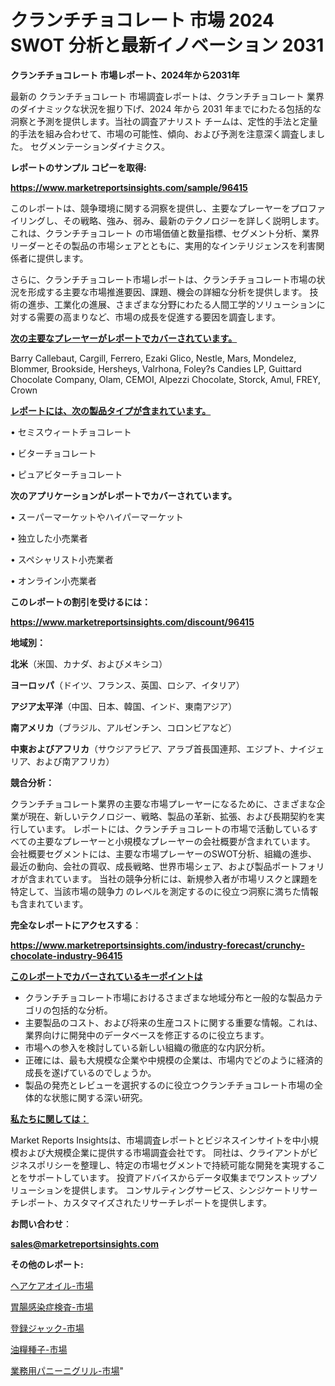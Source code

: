 # クランチチョコレート 市場 2024 SWOT 分析と最新イノベーション 2031

<strong>クランチチョコレート 市場レポート、2024年から2031年</strong>

最新の クランチチョコレート 市場調査レポートは、クランチチョコレート 業界のダイナミックな状況を掘り下げ、2024 年から 2031 年までにわたる包括的な洞察と予測を提供します。当社の調査アナリスト チームは、定性的手法と定量的手法を組み合わせて、市場の可能性、傾向、および予測を注意深く調査しました。 セグメンテーションダイナミクス。



<strong>レポートのサンプル コピーを取得:</strong> <a href=https://www.marketreportsinsights.com/sample/96415>

<strong><u>https://www.marketreportsinsights.com/sample/96415</u></strong></a>

このレポートは、競争環境に関する洞察を提供し、主要なプレーヤーをプロファイリングし、その戦略、強み、弱み、最新のテクノロジーを詳しく説明します。 これは、クランチチョコレート の市場価値と数量指標、セグメント分析、業界リーダーとその製品の市場シェアとともに、実用的なインテリジェンスを利害関係者に提供します。

さらに、クランチチョコレート市場レポートは、クランチチョコレート市場の状況を形成する主要な市場推進要因、課題、機会の詳細な分析を提供します。 技術の進歩、工業化の進展、さまざまな分野にわたる人間工学的ソリューションに対する需要の高まりなど、市場の成長を促進する要因を調査します。



<strong><u>次の主要なプレーヤーがレポートでカバーされています。</u></strong>

Barry Callebaut, Cargill, Ferrero, Ezaki Glico, Nestle, Mars, Mondelez, Blommer, Brookside, Hersheys, Valrhona, Foley?s Candies LP, Guittard Chocolate Company, Olam, CEMOI, Alpezzi Chocolate, Storck, Amul, FREY, Crown



<strong><u><b>レポートには、次の製品タイプが含まれています。</b></u></strong>

• セミスウィートチョコレート

• ビターチョコレート

• ピュアビターチョコレート



<strong><b>次のアプリケーションがレポートでカバーされています。</b></strong>

• スーパーマーケットやハイパーマーケット

• 独立した小売業者

• スペシャリスト小売業者

• オンライン小売業者



<strong><b>このレポートの割引を受けるには：</b></strong><a href=https://www.marketreportsinsights.com/discount/96415>

<strong><u>https://www.marketreportsinsights.com/discount/96415</u></strong></a>



<strong>地域別：</strong>



<strong>北米</strong>（米国、カナダ、およびメキシコ）



<strong>ヨーロッパ</strong>（ドイツ、フランス、英国、ロシア、イタリア）



<strong>アジア太平洋</strong>（中国、日本、韓国、インド、東南アジア）



<strong>南アメリカ</strong>（ブラジル、アルゼンチン、コロンビアなど）



<strong>中東およびアフリカ</strong>（サウジアラビア、アラブ首長国連邦、エジプト、ナイジェリア、および南アフリカ）



<strong>競合分析：</strong>

クランチチョコレート業界の主要な市場プレーヤーになるために、さまざまな企業が現在、新しいテクノロジー、戦略、製品の革新、拡張、および長期契約を実行しています。 レポートには、クランチチョコレートの市場で活動しているすべての主要なプレーヤーと小規模なプレーヤーの会社概要が含まれています。 会社概要セグメントには、主要な市場プレーヤーのSWOT分析、組織の進歩、最近の動向、会社の買収、成長戦略、世界市場シェア、および製品ポートフォリオが含まれています。 当社の競争分析には、新規参入者が市場リスクと課題を特定して、当該市場の競争力 のレベルを測定するのに役立つ洞察に満ちた情報も含まれています。



<strong>完全なレポートにアクセスする</strong>：

<a href=https://www.marketreportsinsights.com/industry-forecast/crunchy-chocolate-industry-96415>

<strong><u>https://www.marketreportsinsights.com/industry-forecast/crunchy-chocolate-industry-96415</u></strong></a>



<strong><u><b>このレポートでカバーされているキーポイントは</b></u></strong>
<ul>
  <li>クランチチョコレート市場におけるさまざまな地域分布と一般的な製品カテゴリの包括的な分析。</li>
  <li>主要製品のコスト、および将来の生産コストに関する重要な情報。これは、業界向けに開発中のデータベースを修正するのに役立ちます。</li>
  <li>市場への参入を検討している新しい組織の徹底的な内訳分析。</li>
  <li>正確には、最も大規模な企業や中規模の企業は、市場内でどのように経済的成長を遂げているのでしょうか。</li>
  <li>製品の発売とレビューを選択するのに役立つクランチチョコレート市場の全体的な状態に関する深い研究。</li>
</ul>


<strong><u><b>私たちに関しては：</b></u></strong>

Market Reports Insightsは、市場調査レポートとビジネスインサイトを中小規模および大規模企業に提供する市場調査会社です。 同社は、クライアントがビジネスポリシーを整理し、特定の市場セグメントで持続可能な開発を実現することをサポートしています。 投資アドバイスからデータ収集までワンストップソリューションを提供します。 コンサルティングサービス、シンジケートリサーチレポート、カスタマイズされたリサーチレポートを提供します。



<strong><b>お問い合わせ</b></strong>：

<a href=mailto:sales@marketreportsinsights.com>

<strong><u>sales@marketreportsinsights.com</u></strong></a>



<strong>その他のレポート:</strong>

<a href=https://www.linkedin.com/pulse/ヘアケアオイル-市場-2023-推進要因と成長機会-2030-pr-news-hub-hgrnf/>ヘアケアオイル-市場</a>

<a href=https://www.linkedin.com/pulse/胃腸感染症検査-市場-2023-最新の-cagr-および成長分析-2030-ivoef/>胃腸感染症検査-市場</a>

<a href=https://www.linkedin.com/pulse/登録ジャック-市場-2023-新興市場-将来の動向と市場需要-2030-trend-titans-360-analysis-h1anf/>登録ジャック-市場</a>

<a href=https://www.linkedin.com/pulse/油糧種子-市場-2023-総利益と主要ベンダー-2030-trend-tracking-toolbox-24-analysis-de9yf/>油糧種子-市場</a>

<a href=https://www.linkedin.com/pulse/業務用パニーニグリル-市場-2023-swot-分析と最新イノベーション-2030-coz4f/>業務用パニーニグリル-市場</a>"
